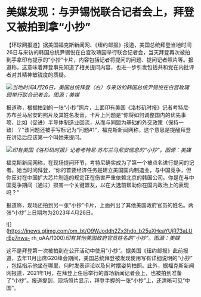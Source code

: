 # 美媒发现：与尹锡悦联合记者会上，拜登又被拍到拿“小抄”

【环球网报道】据美国福克斯新闻网、《纽约邮报》报道，美国总统拜登当地时间26日与来访的韩国总统尹锡悦在白宫玫瑰园举行联合记者会，当天拜登再次被拍到手拿印有提示的“小抄”卡片，内容包括记者将提问的问题、提问记者照片等。报道称，这意味着拜登事先知道了相关提问内容，也进一步引发包括共和党在内批评者对其精神敏锐度的质疑。

![](https://inews.gtimg.com/om_bt/OIfUed1Sik3-b_wOx4Vz0Rzz1S3D9ogw9tLpjmJcara3cAA/1000)_当地时间4月26日，美国总统拜登（右）与来访的韩国总统尹锡悦在白宫玫瑰园举行联合记者会。图源：美媒_

报道称，根据拍到的一张“小抄”照片，上面印有美国《洛杉矶时报》记者考特尼·苏布兰马尼安的照片及其姓名发音，卡片上问题是“你将如何调整国内的优先事项，比如（促进）半导体制造业回流，从而与同盟为基础的外交政策（保持一致）？”该问题还被手写标记为“问题#1”，福克斯新闻网称，这个意思是提醒拜登在讲话后应该第一个叫她来提问。

![](https://inews.gtimg.com/om_bt/OVZzELo9j093qxwriNcFLzPdZpbbGweDX3sArtqf10ot0AA/1000)_印有美国《洛杉矶时报》记者考特尼·苏布兰马尼安信息的“小抄”。图源：美媒_

福克斯新闻网称，在现场提问环节，考特尼确实成为了第一个被点名进行提问的记者。她当时问拜登，“你的首要经济任务是建立美国国内制造业，与中国竞争，但你反对在中国扩大芯片制造的规定正在伤害严重依赖北京的韩国公司。你是在与中国竞争期间（通过）损害一个关键盟友，以在大选前帮助你在国内政治上的表现吗？”

报道称，现场还拍到另一张“小抄”卡片，上面列出了其他美国政府官员的姓名。两张“小抄”上日期均为2023年4月26日。

![](https://inews.gtimg.com/om_bt/O9WJoddh2Zx3hdo_b25uXHeaYUjR73aLUrEp7nwa-
rh_oAA/1000)_印有其他美国政府官员姓名的“小抄”。图源：美媒_

这不是拜登第一次被拍到在公开活动中使用“小抄”。据美国《纽约邮报》此前报道，去年11月出席G20峰会期间，美国总统拜登被发现使用写有详细说明的“小抄”
，包括指示他坐在哪里、何时发表评论以及何时摆姿势拍照。此外，据福克斯新闻网报道，2021年1月，在拜登上任后举行的首场新闻记者会上，也被拍到准备了“小抄”。报道提到，现场照片显示，拜登手握的一张“小抄”上，还清晰可见“中国”。

